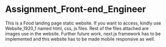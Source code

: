 # Assignment_Front-end_Engineer

This is a Food landing page static website. If you want to access, kindly use Website_1920_1 named html, css, js files. Rest of the files attached are images use in the website. Further future work, next.js framework has to be implemented and this website has to be made mobile responsive as well. 
